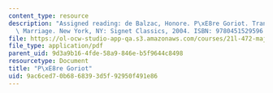 ```yaml
---
content_type: resource
description: "Assigned reading: de Balzac, Honore. P\xE8re Goriot. Translated by Ellen\
  \ Marriage. New York, NY: Signet Classics, 2004. ISBN: 9780451529596. "
file: https://ol-ocw-studio-app-qa.s3.amazonaws.com/courses/21l-472-major-european-novels-fall-2008/9ac6ced70b6868393d5f92950f491e86_pere_goriot.pdf
file_type: application/pdf
parent_uid: 9d3a9b16-4fde-58a9-846e-b5f9644c8498
resourcetype: Document
title: "P\xE8re Goriot"
uid: 9ac6ced7-0b68-6839-3d5f-92950f491e86
---
```

